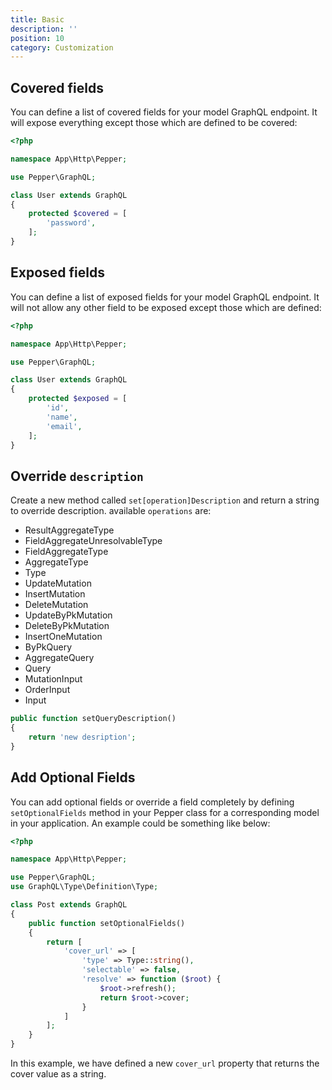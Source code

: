 ```yaml
---
title: Basic
description: ''
position: 10
category: Customization
---
```


## Covered fields

You can define a list of covered fields for your model GraphQL endpoint. It will expose everything except those which are defined to be covered:

```php
<?php

namespace App\Http\Pepper;

use Pepper\GraphQL;

class User extends GraphQL
{
    protected $covered = [
        'password',
    ];
}
```

## Exposed fields

You can define a list of exposed fields for your model GraphQL endpoint. It will not allow any other field to be exposed except those which are defined:

```php
<?php

namespace App\Http\Pepper;

use Pepper\GraphQL;

class User extends GraphQL
{
    protected $exposed = [
        'id',
        'name',
        'email',
    ];
}
```

## Override `description`

Create a new method called `set[operation]Description` and return a string to override description. available `operations` are:

- ResultAggregateType
- FieldAggregateUnresolvableType
- FieldAggregateType
- AggregateType
- Type
- UpdateMutation
- InsertMutation
- DeleteMutation
- UpdateByPkMutation
- DeleteByPkMutation
- InsertOneMutation
- ByPkQuery
- AggregateQuery
- Query
- MutationInput
- OrderInput
- Input

```php
public function setQueryDescription()
{
    return 'new desription';
}
```

## Add Optional Fields

You can add optional fields or override a field completely by defining `setOptionalFields` method in your Pepper class for a corresponding model in your application. An example could be something like below:


```php
<?php

namespace App\Http\Pepper;

use Pepper\GraphQL;
use GraphQL\Type\Definition\Type;

class Post extends GraphQL
{
    public function setOptionalFields()
    {
        return [
            'cover_url' => [
                'type' => Type::string(),
                'selectable' => false,
                'resolve' => function ($root) {
                    $root->refresh();
                    return $root->cover;
                }
            ]
        ];
    }
}

```

In this example, we have defined a new `cover_url` property that returns the cover value as a string.
